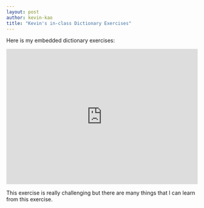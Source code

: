 ```yaml
---
layout: post
author: kevin-kao
title: "Kevin's in-class Dictionary Exercises"
---
```

 Here is my embedded dictionary exercises:
 <iframe src="https://trinket.io/embed/python3/fd6bcde33d" width="100%" height="356" frameborder="0" marginwidth="0" marginheight="0" allowfullscreen></iframe>
 
 This exercise is really challenging but there are many things that I can learn from this exercise. 
